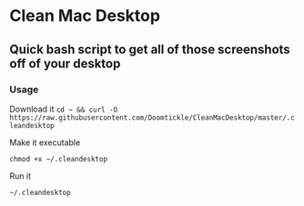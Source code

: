 # Clean Mac Desktop
## Quick bash script to get all of those screenshots off of your desktop

### Usage

Download it
`cd ~ && curl -O https://raw.githubusercontent.com/Doomtickle/CleanMacDesktop/master/.cleandesktop`


Make it executable

`chmod +x ~/.cleandesktop`

Run it

`~/.cleandesktop`
